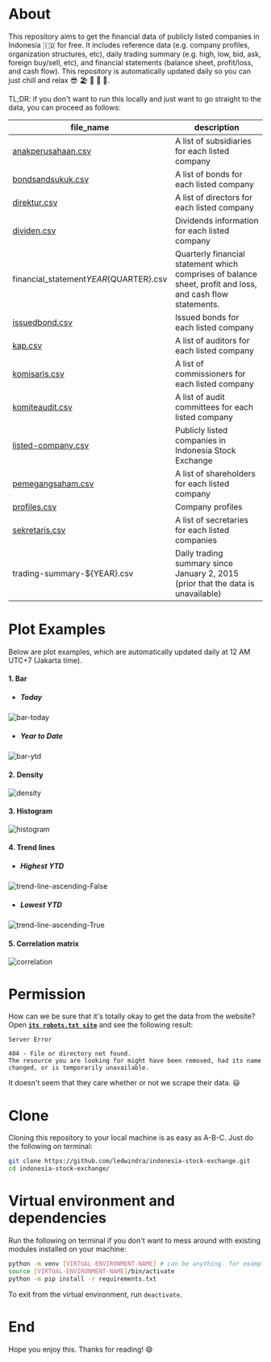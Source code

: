 # About

This repository aims to get the financial data of publicly listed companies in Indonesia 🇮🇩 for free. It includes reference data (e.g. company profiles, organization structures, etc), daily trading summary (e.g. high, low, bid, ask, foreign buy/sell, etc), and financial statements (balance sheet, profit/loss, and cash flow). This repository is automatically updated daily so you can just chill and relax 😎 🏖 🥥 🌴 🍻.

TL;DR: if you don't want to run this locally and just want to go straight to the data, you can proceed as follows:

|file_name|description|
|-|-|
|[anakperusahaan.csv](https://raw.githubusercontent.com/ledwindra/indonesia-stock-exchange/main/data/anakperusahaan.csv)|A list of subsidiaries for each listed company|
|[bondsandsukuk.csv](https://raw.githubusercontent.com/ledwindra/indonesia-stock-exchange/main/data/bondsandsukuk.csv)|A list of bonds for each listed company|
|[direktur.csv](https://raw.githubusercontent.com/ledwindra/indonesia-stock-exchange/main/data/direktur.csv)|A list of directors for each listed company|
|[dividen.csv](https://raw.githubusercontent.com/ledwindra/indonesia-stock-exchange/main/data/dividen.csv)|Dividends information for each listed company|
|financial_statement${YEAR}${QUARTER}.csv|Quarterly financial statement which comprises of balance sheet, profit and loss, and cash flow statements.|
|[issuedbond.csv](https://raw.githubusercontent.com/ledwindra/indonesia-stock-exchange/main/data/issuedbond.csv)|Issued bonds for each listed company|
|[kap.csv](https://raw.githubusercontent.com/ledwindra/indonesia-stock-exchange/main/data/kap.csv)|A list of auditors for each listed company|
|[komisaris.csv](https://raw.githubusercontent.com/ledwindra/indonesia-stock-exchange/main/data/komisaris.csv)|A list of commissioners for each listed company|
|[komiteaudit.csv](https://raw.githubusercontent.com/ledwindra/indonesia-stock-exchange/main/data/komiteaudit.csv)|A list of audit committees for each listed company|
|[listed-company.csv](https://raw.githubusercontent.com/ledwindra/indonesia-stock-exchange/main/data/listed-company.csv)|Publicly listed companies in Indonesia Stock Exchange|
|[pemegangsaham.csv](https://raw.githubusercontent.com/ledwindra/indonesia-stock-exchange/main/data/pemegangsaham.csv)|A list of shareholders for each listed company|
|[profiles.csv](https://raw.githubusercontent.com/ledwindra/indonesia-stock-exchange/main/data/profiles.csv)|Company profiles|
|[sekretaris.csv](https://raw.githubusercontent.com/ledwindra/indonesia-stock-exchange/main/data/sekretaris.csv)|A list of secretaries for each listed companies|
|trading-summary-${YEAR}.csv|Daily trading summary since January 2, 2015 (prior that the data is unavailable)|

# Plot Examples
Below are plot examples, which are automatically updated daily at 12 AM UTC+7 (Jakarta time).

#### 1. Bar
- ##### Today
![bar-today](./img/bar-today.png)

- ##### Year to Date
![bar-ytd](./img/bar-ytd.png)

#### 2. Density
![density](./img/density.png)

#### 3. Histogram
![histogram](./img/histogram.png)

#### 4. Trend lines
- ##### Highest YTD
![trend-line-ascending-False](./img/trend-line-ascending-False.png)

- ##### Lowest YTD
![trend-line-ascending-True](./img/trend-line-ascending-True.png)

#### 5. Correlation matrix
![correlation](./img/correlation.png)

# Permission
How can we be sure that it's totally okay to get the data from the website? Open [<strong>`its robots.txt site`</strong>](https://idx.co.id/robots.txt) and see the following result:

```
Server Error

404 - File or directory not found.
The resource you are looking for might have been removed, had its name changed, or is temporarily unavailable.
```

It doesn't seem that they care whether or not we scrape their data. 😃

# Clone
Cloning this repository to your local machine is as easy as A-B-C. Just do the following on terminal:

```bash
git clone https://github.com/ledwindra/indonesia-stock-exchange.git
cd indonesia-stock-exchange/
```

# Virtual environment and dependencies
Run the following on terminal if you don't want to mess around with existing modules installed on your machine:

```bash
python -m venv [VIRTUAL-ENVIRONMENT-NAME] # can be anything. for example .venv
source [VIRTUAL-ENVIRONMENT-NAME]/bin/activate
python -m pip install -r requirements.txt
```

To exit from the virtual environment, run `deactivate`.

# End
Hope you enjoy this. Thanks for reading! :smile:
